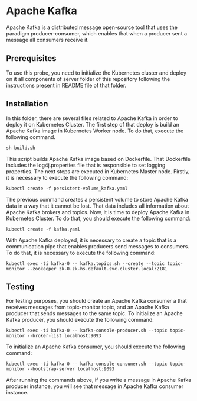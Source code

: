 
# Apache Kafka
Apache Kafka is a distributed message open-source tool that uses the paradigm producer-consumer, which enables that when a producer sent a message all consumers receive it.
## Prerequisites
To use this probe, you need to initialize the Kubernetes cluster and deploy on it all components of server folder of this repository following the instructions present in README file of that folder.
## Installation
In this folder, there are several files related to Apache Kafka in order to deploy it on Kubernetes Cluster.
The first step of that deploy is build an Apache Kafka image in Kubernetes Worker node. To do that, execute the following command.
```
sh build.sh
```
This script builds Apache Kafka image based on Dockerfile. That Dockerfile includes the log4j.properties file that is responsible to set logging properties.
The next steps are executed in Kubernetes Master node. 
Firstly, it is necessary to execute the following command:
```
kubectl create -f persistent-volume_kafka.yaml
```
The previous command creates a persistent volume to store Apache Kafka data in a way that it cannot be lost. That data includes all information about Apache Kafka brokers and topics.
Now, it is time to deploy Apache Kafka in Kubernetes Cluster. To do that, you should execute the following command:
```
kubectl create -f kafka.yaml
```
With Apache Kafka deployed, it is necessary to create a topic that is a communication pipe that enables producers send messages to consumers.
To do that, it is necessary to execute the following command:
```
kubectl exec -ti kafka-0 -- kafka.topics.sh --create --topic topic-monitor --zookeeper zk-0.zk-hs.default.svc.cluster.local:2181
``` 
## Testing
For testing purposes, you should create an Apache Kafka consumer a that receives messages from topic-monitor topic, and an Apache Kafka producer that sends messages to the same topic.
To initialize an Apache Kafka producer, you should execute the following command:
```
kubectl exec -ti kafka-0 -- kafka-console-producer.sh --topic topic-monitor --broker-list localhost:9093
```
To initialize an Apache Kafka consumer, you should execute the following command:
 ```
kubectl exec -ti kafka-0 -- kafka-console-consumer.sh --topic topic-monitor --bootstrap-server localhost:9093
```
After running the commands above, if you write a message in Apache Kafka producer instance, you will see that message in Apache Kafka consumer instance.


